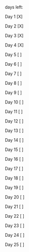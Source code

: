 days left:

Day 1 [X]

Day 2 [X]

Day 3 [X]

Day 4 [X]

Day 5 [ ]

Day 6 [ ]

Day 7 [ ]

Day 8 [ ]

Day 9 [ ]

Day 10 [ ]

Day 11 [ ]

Day 12 [ ]

Day 13 [ ]

Day 14 [ ]

Day 15 [ ]

Day 16 [ ]

Day 17 [ ]

Day 18 [ ]

Day 19 [ ]

Day 20 [ ]

Day 21 [ ]

Day 22 [ ]

Day 23 [ ]

Day 24 [ ]

Day 25 [ ]
